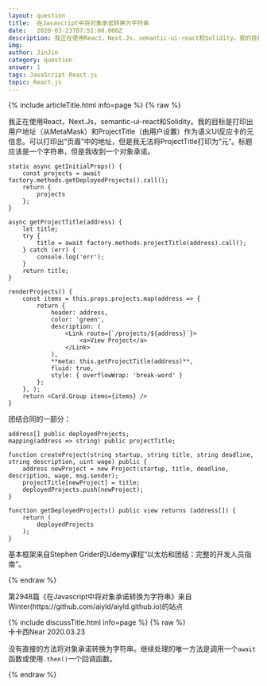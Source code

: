 ```yaml
---
layout: question
title:  在Javascript中将对象承诺转换为字符串
date:   2020-03-23T07:51:08.000Z
description: 我正在使用React，Next.Js，semantic-ui-react和Solidity。我的目标是打印出用户地址（从MetaMask）和Project...
img: 
author: JinJin
category: question
answer: 1
tags: JavaScript React.js
topic: React.js
---
```

<div class="article-root">
  <div class="article">
    {% include articleTitle.html info=page %}
    {% raw %}
    <div class="article-content"><p><font style="vertical-align: inherit;"><font style="vertical-align: inherit;">我正在使用React，Next.Js，semantic-ui-react和Solidity。</font><font style="vertical-align: inherit;">我的目标是打印出用户地址（从MetaMask）和ProjectTitle（由用户设置）作为语义UI反应卡的元信息。</font><font style="vertical-align: inherit;">可以打印出“页眉”中的地址，但是我无法将ProjectTitle打印为“元”。</font><font style="vertical-align: inherit;">标题应该是一个字符串，但是我收到一个对象承诺。  </font></font></p>

<pre><code>static async getInitialProps() {<font></font>
    const projects = await factory.methods.getDeployedProjects().call();<font></font>
    return {<font></font>
        projects<font></font>
    };<font></font>
}<font></font>
<font></font>
async getProjectTitle(address) {<font></font>
    let title;<font></font>
    try {<font></font>
        title = await factory.methods.projectTitle(address).call();<font></font>
    } catch (err) {<font></font>
        console.log('err');<font></font>
    }<font></font>
    return title;<font></font>
}<font></font>
<font></font>
renderProjects() {<font></font>
    const items = this.props.projects.map(address =&gt; {<font></font>
        return {<font></font>
            header: address,<font></font>
            color: 'green',<font></font>
            description: (<font></font>
                &lt;Link route={`/projects/${address}`}&gt;<font></font>
                    &lt;a&gt;View Project&lt;/a&gt;<font></font>
                &lt;/Link&gt;<font></font>
            ),<font></font>
            **meta: this.getProjectTitle(address)**,<font></font>
            fluid: true,<font></font>
            style: { overflowWrap: 'break-word' }<font></font>
        };<font></font>
    }, );<font></font>
    return &lt;Card.Group items={items} /&gt;<font></font>
}<font></font>
</code></pre>

<p><font style="vertical-align: inherit;"><font style="vertical-align: inherit;">团结合同的一部分：</font></font></p>

<pre><code>address[] public deployedProjects;<font></font>
mapping(address =&gt; string) public projectTitle;<font></font>
<font></font>
function createProject(string startup, string title, string deadline, string description, uint wage) public {<font></font>
    address newProject = new Project(startup, title, deadline, description, wage, msg.sender);<font></font>
    projectTitle[newProject] = title;<font></font>
    deployedProjects.push(newProject);<font></font>
}<font></font>
<font></font>
function getDeployedProjects() public view returns (address[]) {<font></font>
    return (<font></font>
        deployedProjects<font></font>
    );<font></font>
}<font></font>
</code></pre>

<p><font style="vertical-align: inherit;"><font style="vertical-align: inherit;">基本框架来自Stephen Grider的Udemy课程“以太坊和团结：完整的开发人员指南”。</font></font></p></div>
    {% endraw %}
  </div>
  <p class="winter_mark">第2948篇《在Javascript中将对象承诺转换为字符串》来自Winter(https://github.com/aiyld/aiyld.github.io)的站点</p>
  <div class="discuss-wrapper">
    {% include discussTitle.html info=page %}
    {% raw %}
    <div class="discuss-item">
        <div class="discuss-parent">
          <div class="discuss-meta">
            <span class="discuss-user">卡卡西Near</span>
            <span class="discuss-time">2020.03.23</span>
          </div>
          <div class="discuss-comment"><p><font style="vertical-align: inherit;"><font style="vertical-align: inherit;">没有直接的方法将对象承诺转换为字符串。</font><font style="vertical-align: inherit;">继续处理的唯一方法是调用一个</font></font><code>await</code><font style="vertical-align: inherit;"><font style="vertical-align: inherit;">函数或使用</font></font><code>.then()</code><font style="vertical-align: inherit;"><font style="vertical-align: inherit;">一个回调函数。</font></font></p></div>
        </div></div>
    {% endraw %}
  </div>
<div>
